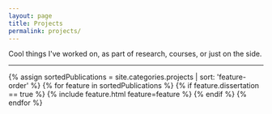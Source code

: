 ```yaml
---
layout: page
title: Projects
permalink: projects/
---
```


Cool things I've worked on, as part of research, courses, or just on the side.

<hr>

<div class="cover-wrapper cover-wrapper-3-col l-page">
	{% assign sortedPublications = site.categories.projects | sort: 'feature-order' %}
	{% for feature in sortedPublications %}
		{% if feature.dissertation == true %}
			{% include feature.html feature=feature %}
		{% endif %}
	{% endfor %}
</div>

<div class="project-spacer"></div>

